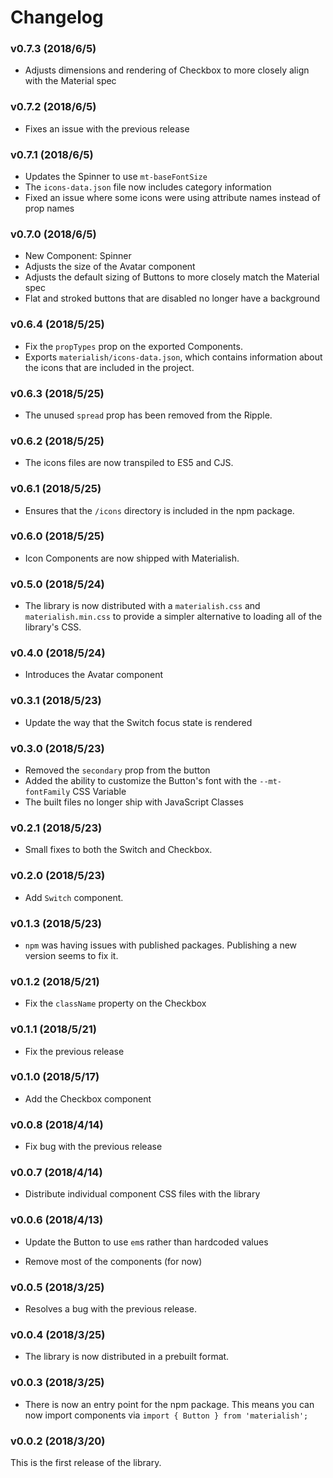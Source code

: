 # Changelog

### v0.7.3 (2018/6/5)

* Adjusts dimensions and rendering of Checkbox to more closely align with the Material spec

### v0.7.2 (2018/6/5)

* Fixes an issue with the previous release

### v0.7.1 (2018/6/5)

* Updates the Spinner to use `mt-baseFontSize`
* The `icons-data.json` file now includes category information
* Fixed an issue where some icons were using attribute names instead of prop names

### v0.7.0 (2018/6/5)

* New Component: Spinner
* Adjusts the size of the Avatar component
* Adjusts the default sizing of Buttons to more closely match the Material spec
* Flat and stroked buttons that are disabled no longer have a background

### v0.6.4 (2018/5/25)

* Fix the `propTypes` prop on the exported Components.
* Exports `materialish/icons-data.json`, which contains information about the icons that are included
  in the project.

### v0.6.3 (2018/5/25)

* The unused `spread` prop has been removed from the Ripple.

### v0.6.2 (2018/5/25)

* The icons files are now transpiled to ES5 and CJS.

### v0.6.1 (2018/5/25)

* Ensures that the `/icons` directory is included in the npm package.

### v0.6.0 (2018/5/25)

* Icon Components are now shipped with Materialish.

### v0.5.0 (2018/5/24)

* The library is now distributed with a `materialish.css` and `materialish.min.css` to provide a
  simpler alternative to loading all of the library's CSS.

### v0.4.0 (2018/5/24)

* Introduces the Avatar component

### v0.3.1 (2018/5/23)

* Update the way that the Switch focus state is rendered

### v0.3.0 (2018/5/23)

* Removed the `secondary` prop from the button
* Added the ability to customize the Button's font with the `--mt-fontFamily` CSS Variable
* The built files no longer ship with JavaScript Classes

### v0.2.1 (2018/5/23)

* Small fixes to both the Switch and Checkbox.

### v0.2.0 (2018/5/23)

* Add `Switch` component.

### v0.1.3 (2018/5/23)

* `npm` was having issues with published packages. Publishing a new version
  seems to fix it.

### v0.1.2 (2018/5/21)

* Fix the `className` property on the Checkbox

### v0.1.1 (2018/5/21)

* Fix the previous release

### v0.1.0 (2018/5/17)

* Add the Checkbox component

### v0.0.8 (2018/4/14)

* Fix bug with the previous release

### v0.0.7 (2018/4/14)

* Distribute individual component CSS files with the library

### v0.0.6 (2018/4/13)

* Update the Button to use `em`s rather than hardcoded values

* Remove most of the components (for now)

### v0.0.5 (2018/3/25)

* Resolves a bug with the previous release.

### v0.0.4 (2018/3/25)

* The library is now distributed in a prebuilt format.

### v0.0.3 (2018/3/25)

* There is now an entry point for the npm package. This means you can now
  import components via `import { Button } from 'materialish';`

### v0.0.2 (2018/3/20)

This is the first release of the library.
